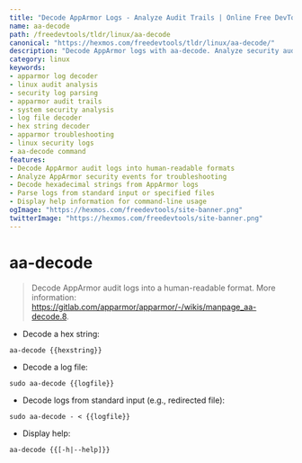 ```yaml
---
title: "Decode AppArmor Logs - Analyze Audit Trails | Online Free DevTools by Hexmos"
name: aa-decode
path: /freedevtools/tldr/linux/aa-decode
canonical: "https://hexmos.com/freedevtools/tldr/linux/aa-decode/"
description: "Decode AppArmor logs with aa-decode. Analyze security audit trails and enhance system security on Linux using human-readable formats. Free online tool, no registration required."
category: linux
keywords:
- apparmor log decoder
- linux audit analysis
- security log parsing
- apparmor audit trails
- system security analysis
- log file decoder
- hex string decoder
- apparmor troubleshooting
- linux security logs
- aa-decode command
features:
- Decode AppArmor audit logs into human-readable formats
- Analyze AppArmor security events for troubleshooting
- Decode hexadecimal strings from AppArmor logs
- Parse logs from standard input or specified files
- Display help information for command-line usage
ogImage: "https://hexmos.com/freedevtools/site-banner.png"
twitterImage: "https://hexmos.com/freedevtools/site-banner.png"
---
```


# aa-decode

> Decode AppArmor audit logs into a human-readable format.
> More information: <https://gitlab.com/apparmor/apparmor/-/wikis/manpage_aa-decode.8>.

- Decode a hex string:

`aa-decode {{hexstring}}`

- Decode a log file:

`sudo aa-decode {{logfile}}`

- Decode logs from standard input (e.g., redirected file):

`sudo aa-decode - < {{logfile}}`

- Display help:

`aa-decode {{[-h|--help]}}`
